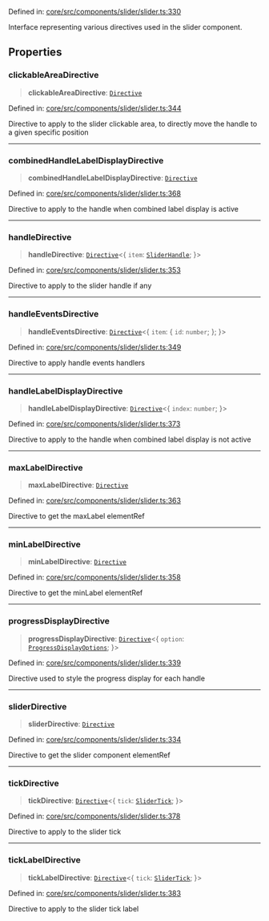 Defined in: [core/src/components/slider/slider.ts:330](https://github.com/AmadeusITGroup/AgnosUI/blob/4392566dfaf939477d41da96484d82e2d4476bd5/core/src/components/slider/slider.ts#L330)

Interface representing various directives used in the slider component.

## Properties

### clickableAreaDirective

> **clickableAreaDirective**: [`Directive`](../type-aliases/Directive.md)

Defined in: [core/src/components/slider/slider.ts:344](https://github.com/AmadeusITGroup/AgnosUI/blob/4392566dfaf939477d41da96484d82e2d4476bd5/core/src/components/slider/slider.ts#L344)

Directive to apply to the slider clickable area, to directly move the handle to a given specific position

***

### combinedHandleLabelDisplayDirective

> **combinedHandleLabelDisplayDirective**: [`Directive`](../type-aliases/Directive.md)

Defined in: [core/src/components/slider/slider.ts:368](https://github.com/AmadeusITGroup/AgnosUI/blob/4392566dfaf939477d41da96484d82e2d4476bd5/core/src/components/slider/slider.ts#L368)

Directive to apply to the handle when combined label display is active

***

### handleDirective

> **handleDirective**: [`Directive`](../type-aliases/Directive.md)\<\{ `item`: [`SliderHandle`](SliderHandle.md); \}\>

Defined in: [core/src/components/slider/slider.ts:353](https://github.com/AmadeusITGroup/AgnosUI/blob/4392566dfaf939477d41da96484d82e2d4476bd5/core/src/components/slider/slider.ts#L353)

Directive to apply to the slider handle if any

***

### handleEventsDirective

> **handleEventsDirective**: [`Directive`](../type-aliases/Directive.md)\<\{ `item`: \{ `id`: `number`; \}; \}\>

Defined in: [core/src/components/slider/slider.ts:349](https://github.com/AmadeusITGroup/AgnosUI/blob/4392566dfaf939477d41da96484d82e2d4476bd5/core/src/components/slider/slider.ts#L349)

Directive to apply handle events handlers

***

### handleLabelDisplayDirective

> **handleLabelDisplayDirective**: [`Directive`](../type-aliases/Directive.md)\<\{ `index`: `number`; \}\>

Defined in: [core/src/components/slider/slider.ts:373](https://github.com/AmadeusITGroup/AgnosUI/blob/4392566dfaf939477d41da96484d82e2d4476bd5/core/src/components/slider/slider.ts#L373)

Directive to apply to the handle when combined label display is not active

***

### maxLabelDirective

> **maxLabelDirective**: [`Directive`](../type-aliases/Directive.md)

Defined in: [core/src/components/slider/slider.ts:363](https://github.com/AmadeusITGroup/AgnosUI/blob/4392566dfaf939477d41da96484d82e2d4476bd5/core/src/components/slider/slider.ts#L363)

Directive to get the maxLabel elementRef

***

### minLabelDirective

> **minLabelDirective**: [`Directive`](../type-aliases/Directive.md)

Defined in: [core/src/components/slider/slider.ts:358](https://github.com/AmadeusITGroup/AgnosUI/blob/4392566dfaf939477d41da96484d82e2d4476bd5/core/src/components/slider/slider.ts#L358)

Directive to get the minLabel elementRef

***

### progressDisplayDirective

> **progressDisplayDirective**: [`Directive`](../type-aliases/Directive.md)\<\{ `option`: [`ProgressDisplayOptions`](ProgressDisplayOptions.md); \}\>

Defined in: [core/src/components/slider/slider.ts:339](https://github.com/AmadeusITGroup/AgnosUI/blob/4392566dfaf939477d41da96484d82e2d4476bd5/core/src/components/slider/slider.ts#L339)

Directive used to style the progress display for each handle

***

### sliderDirective

> **sliderDirective**: [`Directive`](../type-aliases/Directive.md)

Defined in: [core/src/components/slider/slider.ts:334](https://github.com/AmadeusITGroup/AgnosUI/blob/4392566dfaf939477d41da96484d82e2d4476bd5/core/src/components/slider/slider.ts#L334)

Directive to get the slider component elementRef

***

### tickDirective

> **tickDirective**: [`Directive`](../type-aliases/Directive.md)\<\{ `tick`: [`SliderTick`](SliderTick.md); \}\>

Defined in: [core/src/components/slider/slider.ts:378](https://github.com/AmadeusITGroup/AgnosUI/blob/4392566dfaf939477d41da96484d82e2d4476bd5/core/src/components/slider/slider.ts#L378)

Directive to apply to the slider tick

***

### tickLabelDirective

> **tickLabelDirective**: [`Directive`](../type-aliases/Directive.md)\<\{ `tick`: [`SliderTick`](SliderTick.md); \}\>

Defined in: [core/src/components/slider/slider.ts:383](https://github.com/AmadeusITGroup/AgnosUI/blob/4392566dfaf939477d41da96484d82e2d4476bd5/core/src/components/slider/slider.ts#L383)

Directive to apply to the slider tick label
